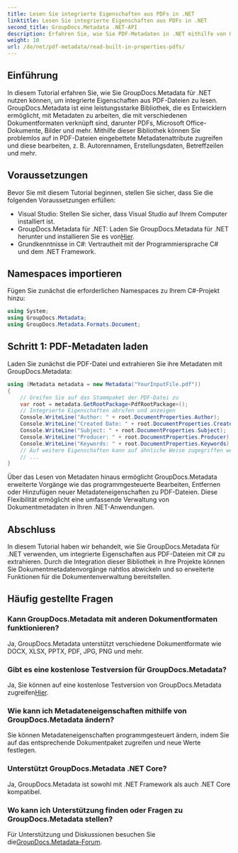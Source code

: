 ```yaml
---
title: Lesen Sie integrierte Eigenschaften aus PDFs in .NET
linktitle: Lesen Sie integrierte Eigenschaften aus PDFs in .NET
second_title: GroupDocs.Metadata .NET-API
description: Erfahren Sie, wie Sie PDF-Metadaten in .NET mithilfe von GroupDocs.Metadata lesen. Greifen Sie mit C#-Code auf Autorennamen, Erstellungsdaten, Themen und mehr zu.
weight: 10
url: /de/net/pdf-metadata/read-built-in-properties-pdfs/
---
```

## Einführung
In diesem Tutorial erfahren Sie, wie Sie GroupDocs.Metadata für .NET nutzen können, um integrierte Eigenschaften aus PDF-Dateien zu lesen. GroupDocs.Metadata ist eine leistungsstarke Bibliothek, die es Entwicklern ermöglicht, mit Metadaten zu arbeiten, die mit verschiedenen Dokumentformaten verknüpft sind, darunter PDFs, Microsoft Office-Dokumente, Bilder und mehr. Mithilfe dieser Bibliothek können Sie problemlos auf in PDF-Dateien eingebettete Metadatenattribute zugreifen und diese bearbeiten, z. B. Autorennamen, Erstellungsdaten, Betreffzeilen und mehr.
## Voraussetzungen
Bevor Sie mit diesem Tutorial beginnen, stellen Sie sicher, dass Sie die folgenden Voraussetzungen erfüllen:
- Visual Studio: Stellen Sie sicher, dass Visual Studio auf Ihrem Computer installiert ist.
-  GroupDocs.Metadata für .NET: Laden Sie GroupDocs.Metadata für .NET herunter und installieren Sie es von[Hier](https://releases.groupdocs.com/metadata/net/).
- Grundkenntnisse in C#: Vertrautheit mit der Programmiersprache C# und dem .NET Framework.

## Namespaces importieren
Fügen Sie zunächst die erforderlichen Namespaces zu Ihrem C#-Projekt hinzu:
```csharp
using System;
using GroupDocs.Metadata;
using GroupDocs.Metadata.Formats.Document;
```
## Schritt 1: PDF-Metadaten laden
Laden Sie zunächst die PDF-Datei und extrahieren Sie ihre Metadaten mit GroupDocs.Metadata:
```csharp
using (Metadata metadata = new Metadata("YourInputFile.pdf"))
{
    // Greifen Sie auf das Stammpaket der PDF-Datei zu
    var root = metadata.GetRootPackage<PdfRootPackage>();
    // Integrierte Eigenschaften abrufen und anzeigen
    Console.WriteLine("Author: " + root.DocumentProperties.Author);
    Console.WriteLine("Created Date: " + root.DocumentProperties.CreatedDate);
    Console.WriteLine("Subject: " + root.DocumentProperties.Subject);
    Console.WriteLine("Producer: " + root.DocumentProperties.Producer);
    Console.WriteLine("Keywords: " + root.DocumentProperties.Keywords);
    // Auf weitere Eigenschaften kann auf ähnliche Weise zugegriffen werden
    // ...
}
```
Über das Lesen von Metadaten hinaus ermöglicht GroupDocs.Metadata erweiterte Vorgänge wie das programmgesteuerte Bearbeiten, Entfernen oder Hinzufügen neuer Metadateneigenschaften zu PDF-Dateien. Diese Flexibilität ermöglicht eine umfassende Verwaltung von Dokumentmetadaten in Ihren .NET-Anwendungen.
## Abschluss
In diesem Tutorial haben wir behandelt, wie Sie GroupDocs.Metadata für .NET verwenden, um integrierte Eigenschaften aus PDF-Dateien mit C# zu extrahieren. Durch die Integration dieser Bibliothek in Ihre Projekte können Sie Dokumentmetadatenvorgänge nahtlos abwickeln und so erweiterte Funktionen für die Dokumentenverwaltung bereitstellen.

## Häufig gestellte Fragen
### Kann GroupDocs.Metadata mit anderen Dokumentformaten funktionieren?
Ja, GroupDocs.Metadata unterstützt verschiedene Dokumentformate wie DOCX, XLSX, PPTX, PDF, JPG, PNG und mehr.
### Gibt es eine kostenlose Testversion für GroupDocs.Metadata?
Ja, Sie können auf eine kostenlose Testversion von GroupDocs.Metadata zugreifen[Hier](https://releases.groupdocs.com/).
### Wie kann ich Metadateneigenschaften mithilfe von GroupDocs.Metadata ändern?
Sie können Metadateneigenschaften programmgesteuert ändern, indem Sie auf das entsprechende Dokumentpaket zugreifen und neue Werte festlegen.
### Unterstützt GroupDocs.Metadata .NET Core?
Ja, GroupDocs.Metadata ist sowohl mit .NET Framework als auch .NET Core kompatibel.
### Wo kann ich Unterstützung finden oder Fragen zu GroupDocs.Metadata stellen?
 Für Unterstützung und Diskussionen besuchen Sie die[GroupDocs.Metadata-Forum](https://forum.groupdocs.com/c/metadata/14).